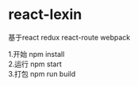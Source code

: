 # react-lexin
基于react redux react-route webpack

1.开始 npm install<br/>
2.运行 npm start<br/>
3.打包 npm run build<br/>

